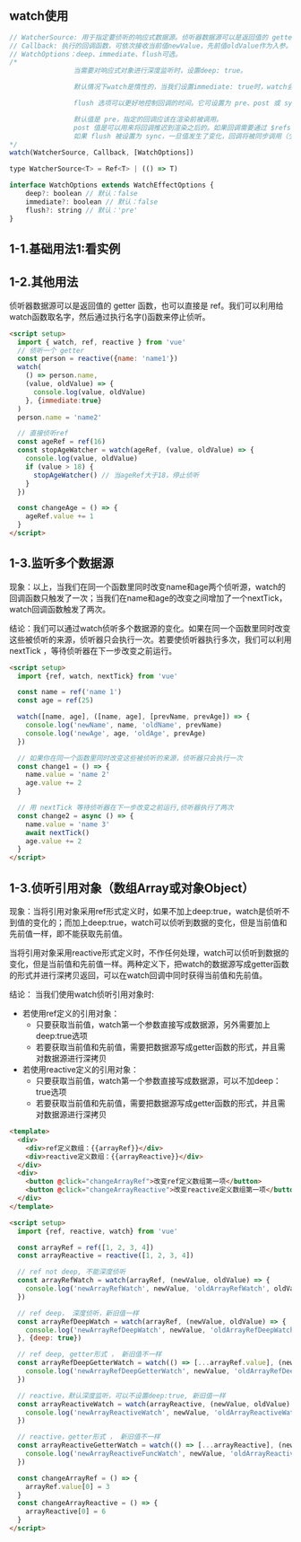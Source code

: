 ## watch使用
```js
// WatcherSource: 用于指定要侦听的响应式数据源。侦听器数据源可以是返回值的 getter 函数，也可以直接是 ref
// Callback: 执行的回调函数，可依次接收当前值newValue，先前值oldValue作为入参。
// WatchOptions：deep、immediate、flush可选。
/*
                当需要对响应式对象进行深度监听时，设置deep: true。

                默认情况下watch是惰性的，当我们设置immediate: true时，watch会在初始化时立即执行回调函数。

                flush 选项可以更好地控制回调的时间。它可设置为 pre、post 或 sync。

                默认值是 pre，指定的回调应该在渲染前被调用。
                post 值是可以用来将回调推迟到渲染之后的。如果回调需要通过 $refs 访问更新的 DOM 或子组件，那么则使用该值。
                如果 flush 被设置为 sync，一旦值发生了变化，回调将被同步调用（少用，影响性能）。
*/
watch(WatcherSource, Callback, [WatchOptions])

type WatcherSource<T> = Ref<T> | (() => T) 

interface WatchOptions extends WatchEffectOptions {
    deep?: boolean // 默认：false 
    immediate?: boolean // 默认：false 
    flush?: string // 默认：'pre'
}
```

## 1-1.基础用法1:看实例

## 1-2.其他用法
侦听器数据源可以是返回值的 getter 函数，也可以直接是 ref。我们可以利用给watch函数取名字，然后通过执行名字()函数来停止侦听。
```html
<script setup>
  import { watch, ref, reactive } from 'vue'
  // 侦听一个 getter
  const person = reactive({name: 'name1'})
  watch(
    () => person.name,
    (value, oldValue) => {
      console.log(value, oldValue)
    }, {immediate:true}
  )
  person.name = 'name2'

  // 直接侦听ref
  const ageRef = ref(16)
  const stopAgeWatcher = watch(ageRef, (value, oldValue) => {
    console.log(value, oldValue)
    if (value > 18) {
      stopAgeWatcher() // 当ageRef大于18，停止侦听
    }
  })

  const changeAge = () => {
    ageRef.value += 1
  }
</script>
```

## 1-3.监听多个数据源
现象：以上，当我们在同一个函数里同时改变name和age两个侦听源，watch的回调函数只触发了一次；当我们在name和age的改变之间增加了一个nextTick，watch回调函数触发了两次。

结论：我们可以通过watch侦听多个数据源的变化。如果在同一个函数里同时改变这些被侦听的来源，侦听器只会执行一次。若要使侦听器执行多次，我们可以利用 nextTick ，等待侦听器在下一步改变之前运行。
```html
<script setup>
  import {ref, watch, nextTick} from 'vue'

  const name = ref('name 1')
  const age = ref(25)

  watch([name, age], ([name, age], [prevName, prevAge]) => {
    console.log('newName', name, 'oldName', prevName)
    console.log('newAge', age, 'oldAge', prevAge)
  })

  // 如果你在同一个函数里同时改变这些被侦听的来源，侦听器只会执行一次
  const change1 = () => {
    name.value = 'name 2'
    age.value += 2
  }

  // 用 nextTick 等待侦听器在下一步改变之前运行,侦听器执行了两次
  const change2 = async () => {
    name.value = 'name 3'
    await nextTick()
    age.value += 2
  }
</script>
```

## 1-3.侦听引用对象（数组Array或对象Object）
现象：当将引用对象采用ref形式定义时，如果不加上deep:true，watch是侦听不到值的变化的；而加上deep:true，watch可以侦听到数据的变化，但是当前值和先前值一样，即不能获取先前值。

当将引用对象采用reactive形式定义时，不作任何处理，watch可以侦听到数据的变化，但是当前值和先前值一样。两种定义下，把watch的数据源写成getter函数的形式并进行深拷贝返回，可以在watch回调中同时获得当前值和先前值。

结论： 当我们使用watch侦听引用对象时:
* 若使用ref定义的引用对象：
    * 只要获取当前值，watch第一个参数直接写成数据源，另外需要加上deep:true选项
    * 若要获取当前值和先前值，需要把数据源写成getter函数的形式，并且需对数据源进行深拷贝
* 若使用reactive定义的引用对象：
    * 只要获取当前值，watch第一个参数直接写成数据源，可以不加deep：true选项
    * 若要获取当前值和先前值，需要把数据源写成getter函数的形式，并且需对数据源进行深拷贝
```html
<template>
  <div>
    <div>ref定义数组：{{arrayRef}}</div>
    <div>reactive定义数组：{{arrayReactive}}</div>
  </div>
  <div>
    <button @click="changeArrayRef">改变ref定义数组第一项</button>
    <button @click="changeArrayReactive">改变reactive定义数组第一项</button>
  </div>
</template>

<script setup>
  import {ref, reactive, watch} from 'vue'

  const arrayRef = ref([1, 2, 3, 4])
  const arrayReactive = reactive([1, 2, 3, 4])

  // ref not deep, 不能深度侦听
  const arrayRefWatch = watch(arrayRef, (newValue, oldValue) => {
    console.log('newArrayRefWatch', newValue, 'oldArrayRefWatch', oldValue)
  })

  // ref deep， 深度侦听，新旧值一样
  const arrayRefDeepWatch = watch(arrayRef, (newValue, oldValue) => {
    console.log('newArrayRefDeepWatch', newValue, 'oldArrayRefDeepWatch', oldValue)
  }, {deep: true})

  // ref deep, getter形式 ， 新旧值不一样
  const arrayRefDeepGetterWatch = watch(() => [...arrayRef.value], (newValue, oldValue) => {
    console.log('newArrayRefDeepGetterWatch', newValue, 'oldArrayRefDeepGetterWatch', oldValue)
  })

  // reactive，默认深度监听，可以不设置deep:true, 新旧值一样
  const arrayReactiveWatch = watch(arrayReactive, (newValue, oldValue) => {
    console.log('newArrayReactiveWatch', newValue, 'oldArrayReactiveWatch', oldValue)
  })

  // reactive，getter形式 ， 新旧值不一样
  const arrayReactiveGetterWatch = watch(() => [...arrayReactive], (newValue, oldValue) => {
    console.log('newArrayReactiveFuncWatch', newValue, 'oldArrayReactiveFuncWatch', oldValue)
  })

  const changeArrayRef = () => {
    arrayRef.value[0] = 3
  }
  const changeArrayReactive = () => {
    arrayReactive[0] = 6
  }
</script>
```